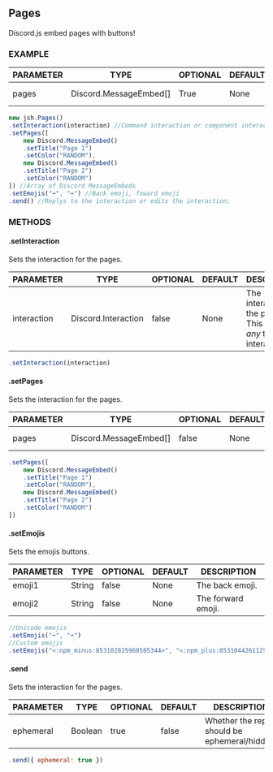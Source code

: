 ## Pages

Discord.js embed pages with buttons!

### EXAMPLE
PARAMETER | TYPE | OPTIONAL | DEFAULT | DESCRIPTION
------ | ------ | ------ | ------ | ------
pages | Discord.MessageEmbed[] | True | None | The pages for the embed.

```js
new jsh.Pages()
.setInteraction(interaction) //Command interaction or component interaction
.setPages([
    new Discord.MessageEmbed()
    .setTitle("Page 1")
    .setColor("RANDOM"),
    new Discord.MessageEmbed()
    .setTitle("Page 2")
    .setColor("RANDOM")
]) //Array of Discord MessageEmbeds
.setEmojis("⬅️", "➡️") //Back emoji, foward emoji
.send() //Replys to the interaction or edits the interaction;
```
### METHODS
#### .setInteraction
Sets the interaction for the pages.

PARAMETER | TYPE | OPTIONAL | DEFAULT | DESCRIPTION
------ | ------ | ------ | ------ | ------
interaction | Discord.Interaction | false | None | The interaction for the pages. This can be *any* type of interaction.

```js
.setInteraction(interaction)
```
#### .setPages
Sets the interaction for the pages.

PARAMETER | TYPE | OPTIONAL | DEFAULT | DESCRIPTION
------ | ------ | ------ | ------ | ------
pages | Discord.MessageEmbed[] | false | None | An array of embeds.

```js
.setPages([
    new Discord.MessageEmbed()
    .setTitle("Page 1")
    .setColor("RANDOM"),
    new Discord.MessageEmbed()
    .setTitle("Page 2")
    .setColor("RANDOM")
])
```
#### .setEmojis
Sets the emojis buttons.

PARAMETER | TYPE | OPTIONAL | DEFAULT | DESCRIPTION
------ | ------ | ------ | ------ | ------
emoji1 | String | false | None | The back emoji.
emoji2 | String | false | None | The forward emoji.

```js
//Unicode emojis
.setEmojis("⬅️", "➡️")
//Custom emojis
.setEmojis("<:npm_minus:853102825960505344>", "<:npm_plus:853104426112516126>")
```
#### .send
Sets the interaction for the pages.

PARAMETER | TYPE | OPTIONAL | DEFAULT | DESCRIPTION
------ | ------ | ------ | ------ | ------
ephemeral | Boolean | true | false | Whether the reply should be ephemeral/hidden.
```js
.send({ ephemeral: true })
```